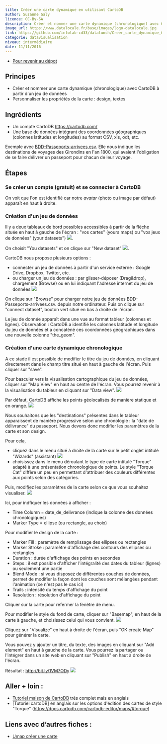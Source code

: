 ```yaml
---
title: Créer une carte dynamique en utilisant CartoDB
author: Suzanne Galy
licence: CC-By-SA
description: Créer et nommer une carte dynamique (chronologique) avec CartoDB à partir d'un jeu de données.
image_url: https://www.datalocale.fr/base/images/logo-datalocale.jpg
link: https://github.com/infolab-cd33/datalunch/Creer_carte_dynamique_CartoDB.md
categorie: datavisualisation
niveau: intermédiaire
date: 11/11/2016
---
```


- [Pour revenir au dépot](http://datalunch.datalocale.fr)

## Principes
- Créer et nommer une carte dynamique (chronologique) avec CartoDB à partir d'un jeu de données
- Personnaliser les propriétés de la carte : design, textes

## Ingrédients
- Un compte CartoDB https://cartodb.com/
- Une base de données intégrant des coordonnées géographiques (colonnes latitudes et longitudes) au format CSV, xls, odt, etc.

Exemple avec [BDD-Passeports-arrivees.csv](https://github.com/infolab-cd33/datalunch/blob/master/img/Passeports/BDD-Passeports-arrivees.csv). Elle nous indique les destinations de voyages des Girondins en l'an 1800, qui avaient l'obligation de se faire délivrer un passeport pour chacun de leur voyage.

## Étapes
### Se créer un compte (gratuit) et se connecter à CartoDB
On voit que l'on est identifié car notre *avatar* (photo ou image par défaut) apparaît en haut à droite.

### Création d'un jeu de données
Il y a deux tableaux de bord possibles accessibles à partir de la flèche située en haut à gauche de l'écran : "vos cartes" (yours maps) ou  "vos jeux de données" (your datasets")
![](https://github.com/infolab-cd33/datalunch/blob/master/img/Passeports/cartoDB_dashboard.jpg).

On choisit "You datasets" et on clique sur "New dataset"
![](https://github.com/infolab-cd33/datalunch/blob/master/img/Passeports/cartoDB_newdataset.jpg).

CartoDB nous propose plusieurs options :
- connecter un jeu de données à partir d'un service externe : Google Drive, Dropbox, Twitter, etc.
- ou charger un jeu de données : par glisser-déposer (Drag&drop), chargement (Browse) ou en lui indiquant l'adresse internet du jeu de données
![](https://github.com/infolab-cd33/datalunch/blob/master/img/Passeports/cartoDB_browsedataset.jpg)

On clique sur "Browse" pour charger notre jeu de données BDD-Passeports-arrivees.csv. depuis notre ordinateur.
Puis on clique sur "connect dataset", bouton vert situé en bas à droite de l'écran.

Le jeu de donnée apparaît dans une vue au format tableur (colonnes et lignes).
Observation : CartoDB a identifié les colonnes latitude et longitude du jeu de données et a concaténé ces coordonnées géographiques dans une nouvelle colonne "the_geom".

### Création d'une carte dynamique chronologique
A ce stade il est possible de modifier le titre du jeu de données, en cliquant directement dans le champ titre situé en haut à gauche de l'écran. Puis cliquer sur "save".

Pour basculer vers la visualisation cartographique du jeu de données, cliquer sur "Map View" en haut au centre de l'écran. Vous pourrez revenir à la visualisation du tableur en cliquant sur "Data view".
![](https://github.com/infolab-cd33/datalunch/blob/master/img/Passeports/cartoDB_dataview.jpg)

Par défaut, CartoDB affiche les points géolocalisés de manière statique et en orange.
![](https://github.com/infolab-cd33/datalunch/blob/master/img/Passeports/cartoDB_cartepardefaut.jpg)

Nous souhaitons que les "destinations" présentes dans le tableur apparaissent de manière progressive selon une chronologie : la "date de délivrance" du passeport. Nous devons donc modifier les paramètres de la carte et son design.

Pour cela,
- cliquez dans le menu situé à droite de la carte sur le petit onglet intitulé "Wizards" (assistant)
![](https://github.com/infolab-cd33/datalunch/blob/master/img/Passeports/cartoDB_wizards.jpg)
- choisissez dans le menu déroulant le type de carte intitulé "Torque" adapté à une présentation chronologique de points. Le style "Torque Cat" diffère un peu en permettant d'attribuer des couleurs différentes aux points selon des catégories.

Puis, modifiez les paramètres de la carte selon ce que vous souhaitez visualiser.
![](https://github.com/infolab-cd33/datalunch/blob/master/img/Passeports/cartoDB_parametres.jpg)

Ici, pour indfiquer les données à afficher :
- Time Column = date_de_delivrance (indique la colonne des données chronologiques)
- Marker Type = ellipse (ou rectangle, au choix)

Pour modifier le design de la carte :
- Marker Fill : paramètre de remplissage des ellipses ou rectangles
- Marker Stroke : paramètre d'affichage des contours des ellipses ou rectangles
- Duration : durée d'affichage des points en secondes
- Steps : il est possible d'afficher l'intégralité des dates du tableur (lignes) ou seulement une partie
- Blend Mode : si vous disposez de différentes couches de données, permet de modifier la façon dont les couches sont mélangées pendant l'animation (ce n'est pas le cas ici)
- Trails : intensité du temps d'affichage du point
- Resolution : résolution d'affichage du point

Cliquer sur la carte pour refermer la fenêtre de menu.

Pour modifier le style du fond de carte, cliquer sur "Basemap", en haut de la carte à gauche, et choisissez celui qui vous convient.
![](https://github.com/infolab-cd33/datalunch/blob/master/img/Passeports/cartoDB_basemap.jpg)

Cliquez sur "Visualize" en haut à droite de l'écran, puis "OK create Map" pour générer la carte.

Vous pouvez y ajouter un titre, du texte, des images en cliquant sur "Add element" en haut à gauche de la carte.
Vous pourrez la partager ou l'intégrer dans un site web en cliquant sur "Publish" en haut à droite de l'écran.

Résultat : http://bit.ly/1VM7ODy
![](https://github.com/infolab-cd33/datalunch/blob/master/img/Passeports/cartoDB_resultat.jpg)


## Aller + loin :
- [Tutoriel maison de CartoDB](https://docs.cartodb.com/cartodb-editor/) très complet mais en anglais
- [Tutoriel cartoDB] en anglais sur les options d'édition des cartes de style "Torque" (https://docs.cartodb.com/cartodb-editor/maps/#torque)

## Liens avec d’autres fiches :
- [Umap créer une carte](http://multibao-pntbr.rhcloud.com/infolab-cd33/datalunch/umap_creer_une_carte.md)
